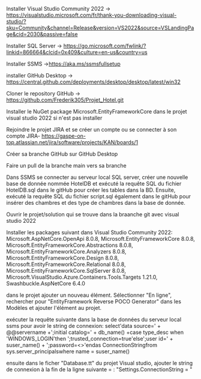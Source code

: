 Installer Visual Studio Community 2022 -> https://visualstudio.microsoft.com/fr/thank-you-downloading-visual-studio/?sku=Community&channel=Release&version=VS2022&source=VSLandingPage&cid=2030&passive=false

Installer SQL Server -> https://go.microsoft.com/fwlink/?linkid=866664&clcid=0x409&culture=en-us&country=us

Installer SSMS ->https://aka.ms/ssmsfullsetup 

installer GitHub Desktop -> https://central.github.com/deployments/desktop/desktop/latest/win32

Cloner le repository GitHub -> https://github.com/Frederik305/Projet_Hotel.git

Installer le NuGet package Microsoft.EntityFrameworkCore dans le projet visual studio 2022 si n'est pas installer

Rejoindre le projet JIRA et se créer un compte ou se connecter à son compte JIRA- https://gaspe-on-top.atlassian.net/jira/software/projects/KAN/boards/1

Créer sa branche GitHub sur GitHub Desktop

Faire un pull de la branche main vers sa branche

Dans SSMS se connecter au serveur local SQL server, créer une nouvelle base de donnée nommée HotelDB et exécuté la requête SQL du fichier HotelDB.sql dans le gitHub pour créer les tables dans la BD. 
Ensuite, exécuté la requête SQL du fichier script.sql également dans le gitHub pour insérer des chambres et des type de chambres dans la base de donnée. 
 
Ouvrir le projet/solution qui se trouve dans la braanche git avec visual studio 2022

Installer les packages suivant dans Visual Studio Community 2022: 
Microsoft.AspNetCore.OpenApi 8.0.8,
Microsoft.EntityFrameworkCore 8.0.8,
Microsoft.EntityFrameworkCore.Abstractions 8.0.8,
Microsoft.EntityFrameworkCore.Analyzers 8.0.8,
Microsoft.EntityFrameworkCore.Design 8.0.8,
Microsoft.EntityFrameworkCore.Relational 8.0.8,
Microsoft.EntityFrameworkCore.SqlServer 8.0.8,
Microsoft.VisualStudio.Azure.Containers.Tools.Targets 1.21.0,
Swashbuckle.AspNetCore 6.4.0

dans le projet ajouter un nouveau élément. Sélectionner "En ligne", rechercher pour "EntityFramework Reverse POCO Generator" dans les Modèles et ajouter l'élément au projet.

exécuter la requête suivante dans la base de données du serveur local ssms pour avoir le string de connexion: select'data source=' + @@servername +';initial catalog=' + db_name() +case type_desc when 'WINDOWS_LOGIN'then ';trusted_connection=true'else';user id=' + suser_name() + ';password=<<YourPassword>>'endas ConnectionStringfrom sys.server_principalswhere name = suser_name()

ensuite dans le ficher "Database.tt" du projet Visual studio, ajouter le string de connexion à la fin de la ligne suivante = : "Settings.ConnectionString        = " 
